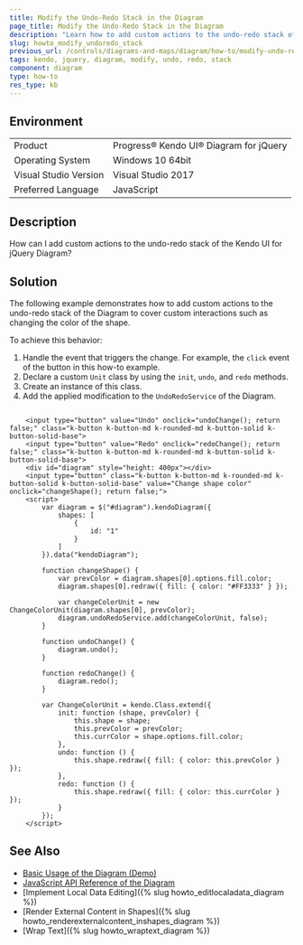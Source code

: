 ```yaml
---
title: Modify the Undo-Redo Stack in the Diagram
page_title: Modify the Undo-Redo Stack in the Diagram
description: "Learn how to add custom actions to the undo-redo stack of the Kendo UI Diagram."
slug: howto_modify_undoredo_stack
previous_url: /controls/diagrams-and-maps/diagram/how-to/modify-undo-redo-stack
tags: kendo, jquery, diagram, modify, undo, redo, stack
component: diagram
type: how-to
res_type: kb
---
```


## Environment

<table>
 <tr>
  <td>Product</td>
  <td>Progress® Kendo UI® Diagram for jQuery</td>
 </tr>
 <tr>
  <td>Operating System</td>
  <td>Windows 10 64bit</td>
 </tr>
 <tr>
  <td>Visual Studio Version</td>
  <td>Visual Studio 2017</td>
 </tr>
 <tr>
  <td>Preferred Language</td>
  <td>JavaScript</td>
 </tr>
</table>

## Description

How can I add custom actions to the undo-redo stack of the Kendo UI for jQuery Diagram?

## Solution

The following example demonstrates how to add custom actions to the undo-redo stack of the Diagram to cover custom interactions such as changing the color of the shape.

To achieve this behavior:

1. Handle the event that triggers the change. For example, the `click` event of the button in this how-to example.
2. Declare a custom `Unit` class by using the `init`, `undo`, and `redo` methods.
3. Create an instance of this class.
4. Add the applied modification to the `UndoRedoService` of the Diagram.

```dojo

    <input type="button" value="Undo" onclick="undoChange(); return false;" class="k-button k-button-md k-rounded-md k-button-solid k-button-solid-base">
    <input type="button" value="Redo" onclick="redoChange(); return false;" class="k-button k-button-md k-rounded-md k-button-solid k-button-solid-base">
    <div id="diagram" style="height: 400px"></div>
    <input type="button" class="k-button k-button-md k-rounded-md k-button-solid k-button-solid-base" value="Change shape color" onclick="changeShape(); return false;">
    <script>
        var diagram = $("#diagram").kendoDiagram({
            shapes: [
                {
                    id: "1"
                }
            ]
        }).data("kendoDiagram");

        function changeShape() {
            var prevColor = diagram.shapes[0].options.fill.color;
            diagram.shapes[0].redraw({ fill: { color: "#FF3333" } });

            var changeColorUnit = new ChangeColorUnit(diagram.shapes[0], prevColor);
            diagram.undoRedoService.add(changeColorUnit, false);
        }

        function undoChange() {
            diagram.undo();
        }

        function redoChange() {
            diagram.redo();
        }

        var ChangeColorUnit = kendo.Class.extend({
            init: function (shape, prevColor) {
                this.shape = shape;
                this.prevColor = prevColor;
                this.currColor = shape.options.fill.color;
            },
            undo: function () {
                this.shape.redraw({ fill: { color: this.prevColor } });
            },
            redo: function () {
                this.shape.redraw({ fill: { color: this.currColor } });
            }
        });
    </script>

```

## See Also

* [Basic Usage of the Diagram (Demo)](https://demos.telerik.com/kendo-ui/diagram/index)
* [JavaScript API Reference of the Diagram](/api/javascript/dataviz/ui/diagram)
* [Implement Local Data Editing]({% slug howto_editlocaladata_diagram %})
* [Render External Content in Shapes]({% slug howto_renderexternalcontent_inshapes_diagram %})
* [Wrap Text]({% slug howto_wraptext_diagram %})
